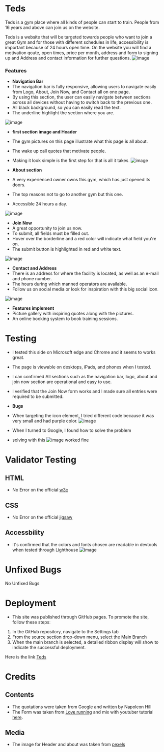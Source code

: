 # Teds 

Teds is a gym place where all kinds of people can start to train. 
People from 16 years and above can join us on the website. 


Teds is a website that will be targeted towards people who want to join a great Gym and for those with different schedules in life, accessibility is important because of 24 hours open time.
On the website you will find a motivation qoute, open times, price per month, address and form to signing up and Address and contact information for further questions.
![image](https://user-images.githubusercontent.com/90210402/136708302-eda62b92-ed64-4392-a2b4-ce46e4d52277.png)


### Features
- __Navigation Bar__
-   The navigation bar is fully responsive, allowing users to navigate easily from Logo, About, Join Now, and Contact all on one page.
- By using this section, the user can easily navigate between sections across all devices without having to switch back to the previous one.
- All black background, so you can easily read the text.
- The underline highlight the section where you are.

![image](https://user-images.githubusercontent.com/90210402/136708395-a7ee8787-14ed-4d2a-880e-2fc97aceafb4.png)

- __first section image and Header__
- The gym pictures on this page illustrate what this page is all about.
- The wake up call quotes that motivate people.
- Making it look simple is the first step for that is all it takes. 
 ![image](https://user-images.githubusercontent.com/90210402/136828430-2b253e24-525d-4c31-9b7b-c81d3ce46923.png)

- __About section__
- A very experienced owner owns this gym, which has just opened its doors.
- The top reasons not to go to another gym but this one.
- Accessible 24 hours a day.
  
![image](https://user-images.githubusercontent.com/90210402/136829283-24a4bcbd-77c3-4450-b471-d70a758781b3.png)

- __Join Now__
- A great opportunity to join us now.
- To submit, all fields must be filled out.
- Hover over the borderline and a red color will indicate what field you're on.
- The submit button is highlighted in red and white text.

![image](https://user-images.githubusercontent.com/90210402/136830780-89b70c43-83f7-4d91-9f46-cfc539e22f16.png)


- __Contact and Address__
- There is an address for where the facility is located, as well as an e-mail and phone number.
- The hours during which manned operators are available.
- Follow us on social media or look for inspiration with this big social icon.

![image](https://user-images.githubusercontent.com/90210402/136832341-6e885978-89d3-4081-a22e-6cf3e04d2bde.png)

- __Features implement__
- Picture gallery with inspiring quotes along with the pictures.
- An online booking system to book training sessions.


# Testing

- I tested this side on Microsoft edge and Chrome and it seems to works great.
- The page is viewable on desktops, iPads, and phones when I tested.
- I can confirmed All sections such as the navigation bar, logo, about and join now section are operational and easy to use.
- I verified that the Join Now form works and I made sure all entries were required to be submitted.

- __Bugs__
- When targeting the icon element, I tried different code because it was very small and had purple color.
![image](https://user-images.githubusercontent.com/90210402/136836625-ccb4a433-b460-44a9-89c6-671f9f7bfa82.png)

- When I turned to Google, I found how to solve the problem
- solving with this ![image](https://user-images.githubusercontent.com/90210402/136836749-74a501b5-3c26-407d-a089-bf8c465ed0ba.png) worked fine

# Validator Testing 
## HTML
- No Error on the official [w3c](https://validator.w3.org/nu/?doc=https%3A%2F%2Fblandaren123.github.io%2FTeds-gym%2F)
## CSS
- No Error on the official [jigsaw](https://jigsaw.w3.org/css-validator/validator?uri=https%3A%2F%2Fblandaren123.github.io%2FTeds-gym%2F&profile=css3svg&usermedium=all&warning=1&vextwarning=&lang=sv)
## Accessbility
- It's confirmed that the colors and fonts chosen are readable in devtools when tested through Lighthouse
![image](https://user-images.githubusercontent.com/90210402/136838831-158f7fbe-4258-4332-9afa-8090c6a7bc11.png)

# Unfixed Bugs
No Unfixed Bugs

# Deployment
- This site was published through GitHub pages. To promote the site, follow these steps:
1. In the GitHub repository, navigate to the Settings tab
2. From the source section drop-down menu, select the Main Branch
3. When the main branch is selected, a detailed ribbon display will show to indicate the successful deployment.

Here is the link [Teds](https://blandaren123.github.io/Teds-gym/)

# Credits
## Contents
- The quotations were taken from Google and written by Napoleon Hill
- The Form was taken from [Love running](https://github.com/Code-Institute-Org/love-running-2.0) and mix with youtuber tutorial [here](https://www.youtube.com/watch?v=UEZ60e4MsgA&t=643s).

## Media
- The image for Header and about was taken from [pexels](https://www.pexels.com/sv-se/)


